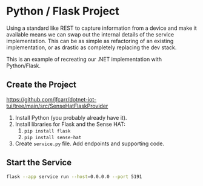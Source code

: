 # Python / Flask Project

Using a standard like REST to capture information from a device and make it available means we can swap out the internal details of the service implementation.  This can be as simple as refactoring of an existing implementation, or as drastic as completely replacing the dev stack.

This is an example of recreating our .NET implementation with Python/Flask.

## Create the Project

<https://github.com/jfcarr/dotnet-iot-tui/tree/main/src/SenseHatFlaskProvider>

1. Install Python (you probably already have it).
1. Install libraries for Flask and the Sense HAT:
   1. `pip install flask`
   1. `pip install sense-hat`
1. Create `service.py` file.  Add endpoints and supporting code.

## Start the Service

```bash
flask --app service run --host=0.0.0.0 --port 5191
```
